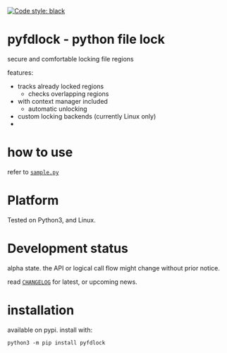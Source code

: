 
[![Code style: black](https://img.shields.io/badge/code%20style-black-000000.svg)](https://github.com/psf/black)


# pyfdlock - python file lock

secure and comfortable locking file regions

features:
    
- tracks already locked regions
  - checks overlapping regions
- with context manager included
  - automatic unlocking
- custom locking backends (currently Linux only)
- 


# how to use

refer to [`sample.py`](https://github.com/kr-g/pyfdlock/blob/main/sample.py)


# Platform

Tested on Python3, and Linux.


# Development status

alpha state.
the API or logical call flow might change without prior notice.

read [`CHANGELOG`](https://github.com/kr-g/pyfdlock/blob/master/CHANGELOG.MD)
for latest, or upcoming news.


# installation
    
available on pypi. install with:

    python3 -m pip install pyfdlock
    
